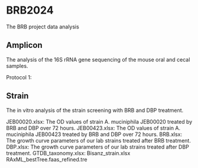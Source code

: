 # BRB2024
The BRB project data analysis

## Amplicon
The analysis of the 16S rRNA gene sequencing of the mouse oral and cecal samples. 

Protocol 1: 


## Strain
The in vitro analysis of the strain screening with BRB and DBP treatment. 

JEB00020.xlsx: The OD values of strain A. muciniphila JEB00020 treated by BRB and DBP over 72 hours.
JEB00423.xlsx: The OD values of strain A. muciniphila JEB00423 treated by BRB and DBP over 72 hours.
BRB.xlsx: The growth curve parameters of our lab strains treated after BRB treatment.
DBP.xlsx: The growth curve parameters of our lab strains treated after DBP treatment.
GTDB_taxonomy.xlsx:
Bisanz_strain.xlsx
RAxML_bestTree.faas_refined.tre
